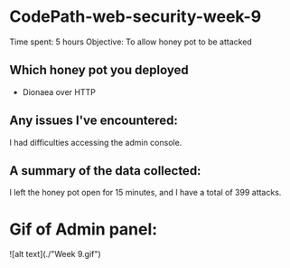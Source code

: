 # CodePath-web-security-week-9 
Time spent: 5 hours
Objective: To allow honey pot to be attacked

## Which honey pot you deployed
* Dionaea over HTTP

## Any issues I've encountered:
I had difficulties accessing the admin console.

## A summary of the data collected:
I left the honey pot open for 15 minutes, and I have a total of 399 attacks.

# Gif of Admin panel:
![alt text](./"Week 9.gif")
